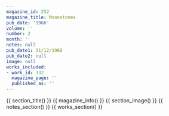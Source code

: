 ```yaml
---
magazine_id: 252
magazine_title: Moonstones
pub_date: '1966'
volume: ''
number: 2
month: ''
notes: null
pub_date1: 31/12/1966
pub_date2: null
image: null
works_included:
- work_id: 332
  magazine_page: ''
  published_as: ''
---
```


{{ section_title() }}
{{ magazine_info() }}
{{ section_image() }}
{{ notes_section() }}
{{ works_section() }}
